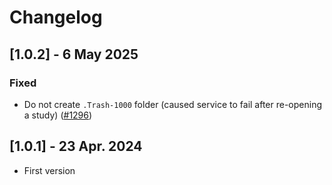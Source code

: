 # Changelog

## [1.0.2] - 6 May 2025
### Fixed
- Do not create `.Trash-1000` folder (caused service to fail after re-opening a study) ([#1296](https://github.com/ITISFoundation/osparc-issues/issues/1296))
## [1.0.1] - 23 Apr. 2024
- First version
